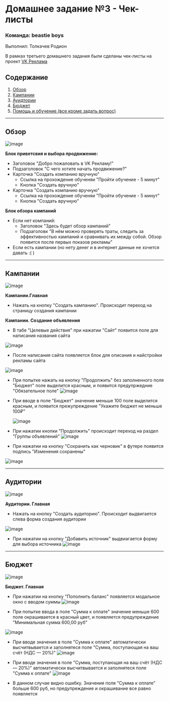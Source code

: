 # Домашнее задание №3 - Чек-листы

### Команда: beastie boys
Выполнил: Толкачев Родион

В рамках третьего домашнего задания были сделаны чек-листы на проект [VK Реклама](https://ads.vk.com/)

## Содержание 
1. [Обзор](#обзор)
2. [Кампании](#кампании)
3. [Ауидтории](#аудитории)
4. [Бюджет](#бюджет)
5. [Помощь и обучение (все кроме задать вопрос)](#помощь-и-обучение)

----
Обзор
---

![image](https://github.com/user-attachments/assets/0fb3eed0-aac8-4382-910e-b0f2406deb80)

**Блок приветсвия и выбора продвижение:**

- Заголовок "Добро пожаловать в VK Рекламу!"
- Подзаголовок "С чего хотите начать продвижение?"
- Карточка "Создать компанию вручную"
  - Ссылка на прохождение обученяи "Пройти обучение - 5 минут"
  - Кнопка "Создать вручную" 
- Карточка "Создать компанию вручную"
  - Ссылка на прохождение обученяи "Пройти обучение - 5 минут"
  - Кнопка "Создать вручную"

**Блок обзора кампаний**
- Если нет компаний:
  - Заголовок "Здесь будет обзор кампаний"
  - Подзаголовк "В нём можно проверять траты, следить за эффективностью кампаний и сравнивать их между собой. Обзор появится после первых показов рекламы"
- Если есть кампании (но нету денег и в интернет данные не хочется давать :( )

----
Кампании
---

![image](https://github.com/user-attachments/assets/78609343-fba8-4479-a2c7-6b640d68461d)

**Кампании.Главная**

- Нажать на кнопку "Создать кампанию". Происходит переход на страницу создания кампании

**Кампании. Создание объявления**

- В табе "Целевые действия" при нажатии "Сайт" появится поле для написания названия сайта

![image](https://github.com/user-attachments/assets/7772992f-332f-4960-9d4b-04c4bdd6e8af)

- После написания сайта появляется блок для описания и найстройки рекламы сайта

![image](https://github.com/user-attachments/assets/abe4ea5b-066f-4893-b000-9fcafbbf8fa6)

- При попытке нажать на кнопку "Продолжить" без заполненного поля "Бюджет" поле выделится красным, и появится предупржедние "Обязательное поле"
![image](https://github.com/user-attachments/assets/f5e69b15-9ac6-40ae-a6aa-c2670f1bb706)

- При вводе в поле "Бюджет" значение меньше 100 поле выделится красным, и появится прежупреждение "Укажите бюджет не меньше 100₽"

  ![image](https://github.com/user-attachments/assets/236f8e4e-823c-42e0-8521-03ac4a6cf5c2)

- При нажатии кнопки "Продолжить" происходит переход на раздел "Группы объявлений"
  ![image](https://github.com/user-attachments/assets/723bd46d-3c54-4e78-99fb-7631ca43639c)
- При нажатии на кнопку "Сохранить как черновик" в футере появится подпись "Изменения сохранены"

![image](https://github.com/user-attachments/assets/474ccebc-94f2-4c2d-9c5a-fd4c7c0923c2)

----
Аудитории
---
![image](https://github.com/user-attachments/assets/b721fb60-2d13-4e9d-a987-0c778da4b40e)

**Аудитории. Главная**

- Нажать на кнопку "Создать аудиторию". Происходит выдвигается слева форма создания аудитории

![image](https://github.com/user-attachments/assets/d170b76a-867e-4b3c-b5e1-cd1835808545)

- При нажатии на кнопку "Добавить источник" выдвиагается форму для выбора источника
  ![image](https://github.com/user-attachments/assets/f1d24e22-5231-4933-bfd0-332f8fe44121)

----
Бюджет
---

![image](https://github.com/user-attachments/assets/9150dcbc-9dd3-4053-b127-c650a3c1f155)

**Бюджет. Главная**

- При нажатии на кнопку "Пополнить баланс" появляется модальное окно с вводом суммы
![image](https://github.com/user-attachments/assets/51dd248f-ec90-4745-afae-1f4095cb0f30)

- При попытке ввода в поле "Сумма к оплате" значение меньше 600 поле окрашивается в красный цвет, и появляется предупреждение "Минимальная сумма 600,00 руб" 

![image](https://github.com/user-attachments/assets/d1aa2cce-5e3d-4802-9301-284ff3a04895)

-  При вводе значения в поле "Сумма к оплате" автоматически высчитвывается и заполнятеся поле "Сумма, поступающая на ваш счёт (НДС — 20%)"
![image](https://github.com/user-attachments/assets/900b1c26-632c-41e8-b53d-821ca9e36e10)

-  При вводе значения в поле "Сумма, поступающая на ваш счёт (НДС — 20%)" автоматически высчитвывается и заполнятеся поле "Сумма к оплате"
![image](https://github.com/user-attachments/assets/643aec24-68b0-489c-b140-6c7038894a78)

- В данном случае видно ошибку. Значения поля "Сумма к оплате" больше 600 руб, но предупреждение и окрашивание все равно появляется

